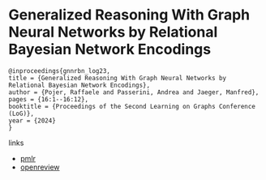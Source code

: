 # Generalized Reasoning With Graph Neural Networks by Relational Bayesian Network Encodings

```
@inproceedings{gnnrbn_log23,
title = {Generalized Reasoning With Graph Neural Networks by Relational Bayesian Network Encodings},
author = {Pojer, Raffaele and Passerini, Andrea and Jaeger, Manfred},
pages = {16:1--16:12},
booktitle = {Proceedings of the Second Learning on Graphs Conference (LoG)},
year = {2024}
}
```

links
- [pmlr](https://proceedings.mlr.press/v231/pojer24a.html)
- [openreview](https://openreview.net/forum?id=dxhasYAMQ4)
